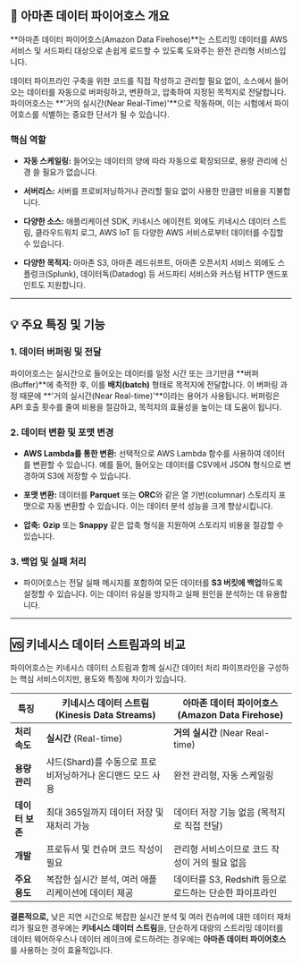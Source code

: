 
## 🚚 아마존 데이터 파이어호스 개요

**아마존 데이터 파이어호스(Amazon Data Firehose)**는 스트리밍 데이터를 AWS 서비스 및 서드파티 대상으로 손쉽게 로드할 수 있도록 도와주는 완전 관리형 서비스입니다.

데이터 파이프라인 구축을 위한 코드를 직접 작성하고 관리할 필요 없이, 소스에서 들어오는 데이터를 자동으로 버퍼링하고, 변환하고, 압축하여 지정된 목적지로 전달합니다. 파이어호스는 **'거의 실시간(Near Real-Time)'**으로 작동하며, 이는 시험에서 파이어호스를 식별하는 중요한 단서가 될 수 있습니다.

### 핵심 역할

- **자동 스케일링:** 들어오는 데이터의 양에 따라 자동으로 확장되므로, 용량 관리에 신경 쓸 필요가 없습니다.

- **서버리스:** 서버를 프로비저닝하거나 관리할 필요 없이 사용한 만큼만 비용을 지불합니다.

- **다양한 소스:** 애플리케이션 SDK, 키네시스 에이전트 외에도 키네시스 데이터 스트림, 클라우드워치 로그, AWS IoT 등 다양한 AWS 서비스로부터 데이터를 수집할 수 있습니다.

- **다양한 목적지:** 아마존 S3, 아마존 레드쉬프트, 아마존 오픈서치 서비스 외에도 스플렁크(Splunk), 데이터독(Datadog) 등 서드파티 서비스와 커스텀 HTTP 엔드포인트도 지원합니다.


---

## 💡 주요 특징 및 기능

### 1. 데이터 버퍼링 및 전달

파이어호스는 실시간으로 들어오는 데이터를 일정 시간 또는 크기만큼 **버퍼(Buffer)**에 축적한 후, 이를 **배치(batch)** 형태로 목적지에 전달합니다. 이 버퍼링 과정 때문에 **'거의 실시간(Near Real-time)'**이라는 용어가 사용됩니다. 버퍼링은 API 호출 횟수를 줄여 비용을 절감하고, 목적지의 효율성을 높이는 데 도움이 됩니다.

### 2. 데이터 변환 및 포맷 변경

- **AWS Lambda를 통한 변환:** 선택적으로 AWS Lambda 함수를 사용하여 데이터를 변환할 수 있습니다. 예를 들어, 들어오는 데이터를 CSV에서 JSON 형식으로 변경하여 S3에 저장할 수 있습니다.

- **포맷 변환:** 데이터를 **Parquet** 또는 **ORC**와 같은 열 기반(columnar) 스토리지 포맷으로 자동 변환할 수 있습니다. 이는 데이터 분석 성능을 크게 향상시킵니다.

- **압축:** **Gzip** 또는 **Snappy** 같은 압축 형식을 지원하여 스토리지 비용을 절감할 수 있습니다.

### 3. 백업 및 실패 처리

- 파이어호스는 전달 실패 메시지를 포함하여 모든 데이터를 **S3 버킷에 백업**하도록 설정할 수 있습니다. 이는 데이터 유실을 방지하고 실패 원인을 분석하는 데 유용합니다.
    

---

## 🆚 키네시스 데이터 스트림과의 비교

파이어호스는 키네시스 데이터 스트림과 함께 실시간 데이터 처리 파이프라인을 구성하는 핵심 서비스이지만, 용도와 특징에 차이가 있습니다.

|특징|키네시스 데이터 스트림 (Kinesis Data Streams)|아마존 데이터 파이어호스 (Amazon Data Firehose)|
|---|---|---|
|**처리 속도**|**실시간** (Real-time)|**거의 실시간** (Near Real-time)|
|**용량 관리**|샤드(Shard)를 수동으로 프로비저닝하거나 온디맨드 모드 사용|완전 관리형, 자동 스케일링|
|**데이터 보존**|최대 365일까지 데이터 저장 및 재처리 가능|데이터 저장 기능 없음 (목적지로 직접 전달)|
|**개발**|프로듀서 및 컨슈머 코드 작성이 필요|관리형 서비스이므로 코드 작성이 거의 필요 없음|
|**주요 용도**|복잡한 실시간 분석, 여러 애플리케이션에 데이터 제공|데이터를 S3, Redshift 등으로 로드하는 단순한 파이프라인|

**결론적으로,** 낮은 지연 시간으로 복잡한 실시간 분석 및 여러 컨슈머에 대한 데이터 재처리가 필요한 경우에는 **키네시스 데이터 스트림**을, 단순하게 대량의 스트리밍 데이터를 데이터 웨어하우스나 데이터 레이크에 로드하려는 경우에는 **아마존 데이터 파이어호스**를 사용하는 것이 효율적입니다.